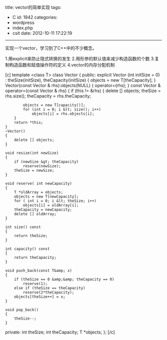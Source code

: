 title: vector的简单实现
tags:
  - C
id: 1942
categories:
  - wordpress
  - index.php
  - csit
date: 2012-10-11 17:22:19
---

实现一个vector，学习到了C++中的不少概念。

1.用explicit来防止隐式转换的发生
2.用形参的默认值来减少构造函数的个数
3.复制构造函数和赋值操作符的定义
4.vector的内存分配机制

[c]
template &lt;class T&gt;
class Vector
{
public:
    explicit Vector (int initSize = 0)
    : theSize(initSize), theCapacity(initSize)
    {
        objects = new T[theCapacity];
    }
    Vector(const Vector &amp; rhs):objects(NULL)
    {
        operator=(rhs);
    }
    const Vector &amp; operator=(const Vector &amp; rhs)
    {
        if (this != &amp;rhs)
        {
            delete [] objects;
            theSize = rhs.size();
            theCapacity = rhs.theCapacity;

            objects = new T[capacity()];
            for (int i = 0; i &lt; size(); i++)
                objects[i] = rhs.objects[i];
        }
        return *this;
    }
    ~Vector()
    {
        delete [] objects;
    }

    void resize(int newSize)
    {
        if (newSize &gt; theCapacity)
            reserve(newSize);
        theSize = newSize;
    }

    void reserve( int newCapacity)
    {
        T *oldArray = objects;
        objects = new T[newCapacity];
        for ( int i = 0; i &lt; theSize; i++)
            objects[i] = oldArray[i];
        theCapacity = newCapacity;
        delete [] oldArray;
    }

    int size() const
    {
        return theSize;
    }

    int capacity() const
    {
        return theCapacity;
    }

    void push_back(const T&amp; x)
    {
        if (theSize == 0 &amp;&amp; theCapacity == 0)
            reserve(1);
        else if (theSize == theCapacity)
            reserve(2*theCapacity);
        objects[theSize++] = x;
    }

    void pop_back()
    {
        theSize--;
    }

private:
    int theSize;
    int theCapacity;
    T *objects;
};
[/c]